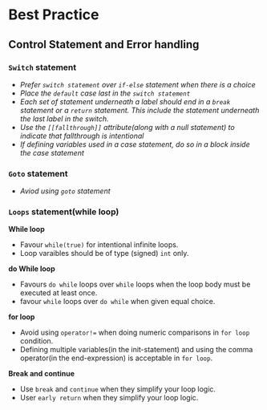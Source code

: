 # Best Practice

## Control Statement and Error handling

### `Switch` statement
- *Prefer `switch statement` over `if-else` statement when there is a choice*  
- *Place the `default` case last in the `switch statement`*
- *Each set of statement underneath a label should end in a `break` statement or a `return` statement. This include the statement underneath the last label in the switch.*
- *Use the `[[fallthrough]]` attribute(along with a null statement) to indicate that fallthrough is intentional*
- *If defining variables used in a case statement, do so in a block inside the case statement*

### `Goto` statement
- *Aviod using `goto` statement*


### `Loops` statement(while loop)
**While loop**
- Favour `while(true)` for intentional infinite loops.
- Loop varaibles should be of type (signed) `int` only.

**do While loop**
- Favours `do while` loops over `while` loops when the loop body must be executed at least once.
- favour `while` loops over `do while` when given equal choice.

**for loop**
- Avoid using `operator!=` when doing numeric comparisons in `for loop` condition.
- Defining multiple variables(in the init-statement) and using the comma operator(in the end-expression) is acceptable in `for loop`.


**Break and continue**
- Use `break` and `continue` when they simplify your loop logic.
- User `early return` when they simplify your loop logic.